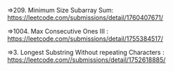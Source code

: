 =>209. Minimum Size Subarray Sum: https://leetcode.com/submissions/detail/1760407671/

=>1004. Max Consecutive Ones III : https://leetcode.com/submissions/detail/1755384517/

=>3.  Longest Substring Without repeating Characters : https://leetcode.com//submissions/detail/1752618885/
